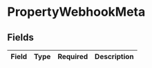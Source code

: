 # PropertyWebhookMeta


## Fields

| Field       | Type        | Required    | Description |
| ----------- | ----------- | ----------- | ----------- |
